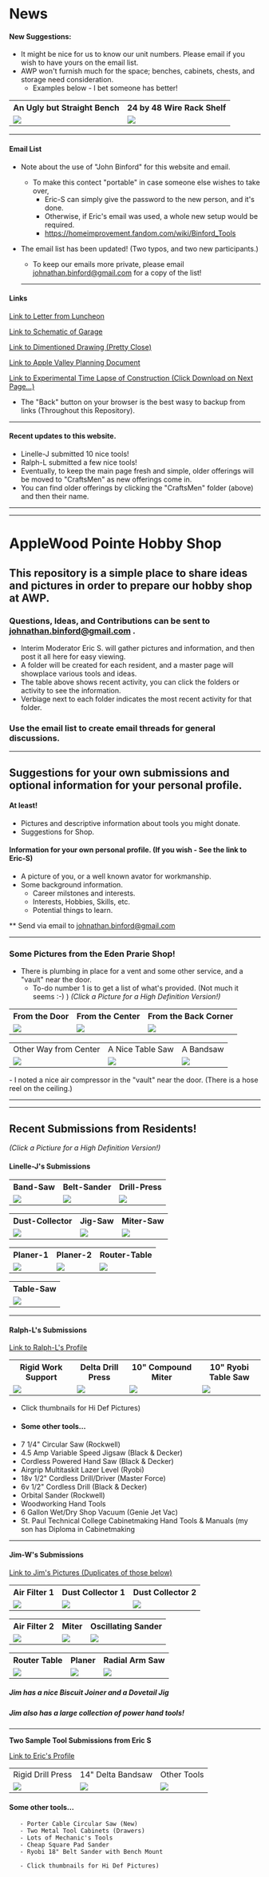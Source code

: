 # News
#### New Suggestions:
- It might be nice for us to know our unit numbers.  Please email if you wish to have yours on the email list.
- AWP won't furnish much for the space;  benches, cabinets, chests, and storage need consideration.
  - Examples below - I bet someone has better!

<table>
  <tr>
    <th>An Ugly but Straight Bench</th>
     <th>24 by 48 Wire Rack Shelf</th>
  </tr>
  <tr>
    <td valign="top">
    <a href="./Collateral/UBS-Bench.jpg">
      <img src="./Collateral/Thumbnails/UBS-Bench-T.jpg">
      </a>
      </td>
    <td valign="top">
      <a href="./Collateral/24x48-Shelf.jpg">
      <img src="./Collateral/Thumbnails/24x48-Shelf-T.jpg">
      </a>
      </td>
  </tr>
 </table>

* * *

#### Email List
- Note about the use of "John Binford" for this website and email.
  - To make this contect "portable" in case someone else wishes to take over,
    - Eric-S can simply give the password to the new person, and it's done.
    - Otherwise, if Eric's email was used,  a whole new setup would be required.
    - https://homeimprovement.fandom.com/wiki/Binford_Tools
- The email list has been updated!  (Two typos, and two new participants.)
  - To keep our emails more private, please email johnathan.binford@gmail.com for a copy of the list!
  
  * * *
  
#### Links
[Link to Letter from Luncheon](./Collateral/JohnBinford-1.md)

[Link to Schematic of Garage](./Collateral/AWP-Parking.jpg)

[Link to Dimentioned Drawing (Pretty Close)](./Collateral/AWP-Shop-Dimentioned.JPG)

[Link to Apple Valley Planning Document](https://documents.applevalleymn.gov/WebLink/DocView.aspx?id=512623&dbid=0&repo=lf-city)

[Link to Experimental Time Lapse of Construction (Click Download on Next Page...)](./Collateral/eric.mp4)
- The "Back" button on your browser is the best wasy to backup from links (Throughout this Repository).

* * *

#### Recent updates to this website.
  - Linelle-J submitted 10 nice tools!
  - Ralph-L submitted a few nice tools!
  - Eventually, to keep the main page fresh and simple, older offerings will be moved to "CraftsMen" as new offerings come in.
  - You can find older offerings by clicking the "CraftsMen" folder (above) and then their name.

* * *
* * *

#  AppleWood Pointe Hobby Shop
## This repository is a simple place to share ideas and pictures in order to prepare our hobby shop at AWP.
### Questions, Ideas, and Contributions can be sent to johnathan.binford@gmail.com .
- Interim Moderator Eric S. will gather pictures and information, and then post it all here for easy viewing.
- A folder will be created for each resident, and a master page will showplace various tools and ideas.
- The table above shows recent activity, you can click the folders or activity to see the information.
- Verbiage next to each folder indicates the most recent activity for that folder.
### Use the email list to create email threads for general discussions. 

* * *
##  Suggestions for your own submissions and optional information for your personal profile.
#### At least!    
- Pictures and descriptive information about tools you might donate.
- Suggestions for Shop.
#### Information for your own personal profile. (If you wish  - See the link to Eric-S)
- A picture of you, or a well known avator for workmanship.
- Some background information. 
  - Career milstones and interests.
  - Interests, Hobbies, Skills, etc.
  - Potential things to learn.

**  Send via email to johnathan.binford@gmail.com

* * *

### Some Pictures from the Eden Prarie Shop!
- There is plumbing in place for a vent and some other service, and a "vault" near the door.
  - To-do number 1 is to get a list of what's provided.  (Not much it seems :-)  )
*(Click a Picture for a High Definition Version!)*
<table>
  <tr>
    <th>From the Door</th>
     <th>From the Center</th>
     <th>From the Back Corner</th>
  </tr>
  <tr>
    <td valign="top">
    <a href="./Other-Shops/EP-Shop-1.jpg">
      <img src="./Other-Shops/Thumbnails/EP-Shop-1-T.jpg">
      </a>
      </td>
    <td valign="top">
      <a href="./Other-Shops/Ep-Shop-2.jpg">
      <img src="./Other-Shops/Thumbnails/Ep-Shop-2-T.jpg">
      </a>
      </td>
    <td <valign="top">
      <a href="./Other-Shops/EP-Shop-3.jpg">
      <img src="./Other-Shops/Thumbnails/EP-Shop-3-T.jpg">
      </a>
      </td>
  </tr>
 </table>

<table>
  <tr>
    <td>Other Way from Center</td>
     <td>A Nice Table Saw</td>
     <td>A Bandsaw</td>
  </tr>
  <tr>
    <td valign="top">
      <a href="./Other-Shops/EP-Shop-4.jpg">
      <img src="./Other-Shops/Thumbnails/EP-Shop-4-T.jpg">
      </a>
    </td>
    <td valign="top">
      <a href="./Other-Shops/EP-Shop-5.jpg">
      <img src="./Other-Shops/Thumbnails/EP-Shop-5-T.jpg">
      </a>
    </td>
    <td valign="top">
      <a href="./Other-Shops/EP-Shop-6.jpg">
      <img src="./Other-Shops/Thumbnails/EP-Shop-6-T.jpg">
      </a>
    </td>
  </tr>
 </table>
- I noted a nice air compressor in the "vault" near the door.  (There is a hose reel on the ceiling.)

* * *
* * *

## Recent Submissions from Residents!
*(Click a Pictiure for a High Definition Version!)* 

#### Linelle-J's Submissions

<table>
  <tr>
    <th>Band-Saw</td>
    <th>Belt-Sander</td>
    <th>Drill-Press</td>
  </tr>
  <tr>
      <td valign="top">
      <a href="./CraftsMen/Linelle-J/Band-Saw.jpg">
      <img src="./CraftsMen/Linelle-J/Thumbnails/Band-Saw-T.jpg">
      </a>
      </td>
      <td valign="top">
      <a href="./CraftsMen/Linelle-J/Belt-Sander.jpg">
      <img src="./CraftsMen/Linelle-J/Thumbnails/Belt-Sander-T.jpg">
      </a>
      </td>
      <td valign="top">
      <a href="./CraftsMen/Linelle-J/Drill-Press.jpg">
      <img src="./CraftsMen/Linelle-J/Thumbnails/Drill-Press-T.jpg">
      </a>
      </td>
  </tr>
 </table>

<table>
  <tr>
    <th>Dust-Collector</td>
    <th>Jig-Saw</td>
    <th>Miter-Saw</td>
  </tr>
  <tr>
      <td valign="top">
      <a href="./CraftsMen/Linelle-J/Dust-Collector.jpg">
      <img src="./CraftsMen/Linelle-J/Thumbnails/Dust-Collector-T.jpg">
      </a>
      </td>      
      <td valign="top">
      <a href="./CraftsMen/Linelle-J/Jig-Saw.jpg">
      <img src="./CraftsMen/Linelle-J/Thumbnails/Jig-Saw-T.jpg">
      </a>
      </td>
      <td valign="top">
      <a href="./CraftsMen/Linelle-J/Miter-Saw.jpg">
      <img src="./CraftsMen/Linelle-J/Thumbnails/Miter-Saw-T.jpg">
      </a>
      </td>
  </tr>
 </table>

 <table>
  <tr>
    <th>Planer-1</td>
    <th>Planer-2</td>
    <th>Router-Table</td>
  </tr>
  <tr>
      <td valign="top">
      <a href="./CraftsMen/Linelle-J/Planer-1.jpg">
      <img src="./CraftsMen/Linelle-J/Thumbnails/Planer-1-T.jpg">
      </a>
      </td>
      <td valign="top">
      <a href="./CraftsMen/Linelle-J/Planer-2.jpg">
      <img src="./CraftsMen/Linelle-J/Thumbnails/Planer-2-T.jpg">
      </a>
      </td>
      <td valign="top">
      <a href="./CraftsMen/Linelle-J/Router-Table.jpg">
      <img src="./CraftsMen/Linelle-J/Thumbnails/Router-Table-T.jpg">
      </a>
      </td>
  </tr>
 </table>

<table>
  <tr>
    <th>Table-Saw</td>
  </tr>
  <tr>
      <td valign="top">
      <a href="./CraftsMen/Linelle-J/Table-Saw.jpg">
      <img src="./CraftsMen/Linelle-J/Thumbnails/Table-Saw-T.jpg">
      </a>
  </tr>
 </table>
 
* * *

#### Ralph-L's Submissions

[Link to Ralph-L's Profile](./CraftsMen/Ralph-L/readme.md)
<table>
  <tr>
    <th>Rigid Work Support</td>
    <th>Delta Drill Press</td>
    <th>10" Compound Miter</td>
    <th>10" Ryobi Table Saw</td>   
  </tr>
  <tr>
      <td valign="top">
      <a href="./CraftsMen/Ralph-L/image1.jpeg">
      <img src="./CraftsMen/Ralph-L/Thumbnails/image1-t.jpg">
      </a>
      </td>
        <td valign="top">
      <a href="./CraftsMen/Ralph-L/image2.jpeg">
      <img src="./CraftsMen/Ralph-L/Thumbnails/image2-t.jpg">
      </a>
      </td>
        <td valign="top">
      <a href="./CraftsMen/Ralph-L/image3.jpeg">
      <img src="./CraftsMen/Ralph-L/Thumbnails/image3-t.jpg">
      </a>
      </td>
        <td valign="top">
      <a href="./CraftsMen/Ralph-L/image4.jpeg">
      <img src="./CraftsMen/Ralph-L/Thumbnails/image4-t.jpg">
      </a>
      </td>
  </tr>
 </table>
 
- Click thumbnails for Hi Def Pictures)
- 
  #### Some other tools...
- 7 1/4" Circular Saw (Rockwell)
- 4.5 Amp Variable Speed Jigsaw (Black & Decker)
- Cordless Powered Hand Saw (Black & Decker)
- Airgrip Multitaskit Lazer Level (Ryobi)
- 18v 1/2" Cordless Drill/Driver (Master Force)
- 6v 1/2" Cordless Drill (Black & Decker)
- Orbital Sander (Rockwell)
- Woodworking Hand Tools
- 6 Gallon Wet/Dry Shop Vacuum (Genie Jet Vac)
- St. Paul Technical College Cabinetmaking Hand Tools & Manuals (my son has Diploma in Cabinetmaking


* * *


#### Jim-W's Submissions
[Link to Jim's Pictures (Duplicates of those below)](./CraftsMen/Jim-W/readme.md)


<table>
  <tr>
    <th>Air Filter 1</td>
    <th>Dust Collector 1</td>
    <th>Dust Collector 2</td>
  </tr>
  <tr>
      <td valign="top">
      <a href="./CraftsMen/Jim-W/Air Filter 1.jpg">
      <img src="./CraftsMen/Jim-W/Thumbnails/Air Filter 1-T.jpg">
      </a>
      </td>
      <td valign="top">
      <a href="./CraftsMen/Jim-W/Dust collector 1.jpg">
      <img src="./CraftsMen/Jim-W/Thumbnails/Dust collector 1-T.jpg">
      </a>
      </td>
      <td valign="top">
      <a href="./CraftsMen/Jim-W/Dust dollector 2.jpg">
      <img src="./CraftsMen/Jim-W/Thumbnails/Dust dollector 2-T.jpg">
      </a>
      </td>
  </tr>
 </table>

<table>
  <tr>
    <th>Air Filter 2</td>
    <th>Miter</td>
    <th>Oscillating Sander</td>
  </tr>
  <tr>
 <td valign="top">
      <a href="./CraftsMen/Jim-W/Air filter 2.jpg">
      <img src="./CraftsMen/Jim-W/Thumbnails/Air filter 2-T.jpg">
      </a>
      </td>      
      <td valign="top">
      <a href="./CraftsMen/Jim-W/Miter.jpg">
      <img src="./CraftsMen/Jim-W/Thumbnails/Miter-T.jpg">
      </a>
      </td>
      <td valign="top">
      <a href="./CraftsMen/Jim-W/Oscillating sander.jpg">
      <img src="./CraftsMen/Jim-W/Thumbnails/Oscillating sander-T.jpg">
      </a>
      </td>
  </tr>
 </table>

 <table>
  <tr>
    <th>Router Table</td>
    <th>Planer</td>
    <th>Radial Arm Saw</td>
  </tr>
  <tr>
      <td valign="top">
      <a href="./CraftsMen/Jim-W/Router Table.jpg">
      <img src="./CraftsMen/Jim-W/Thumbnails/Router Table-T.jpg">
      </a>
      </td>
      <td valign="top">
      <a href="./CraftsMen/Jim-W/Planer.jpg">
      <img src="./CraftsMen/Jim-W/Thumbnails/Planer-T.jpg">
      </a>
      </td>
      <td valign="top">
      <a href="./CraftsMen/Jim-W/Radial Arm 1.jpg">
      <img src="./CraftsMen/Jim-W/Thumbnails/Radial Arm 1-T.jpg">
      </a>
      </td>
  </tr>
 </table>
 
##### Jim has a nice Biscuit Joiner and a Dovetail Jig
##### Jim also has a large collection of power hand tools! 
 

* * *

**Two Sample Tool Submissions from Eric S**

[Link to Eric's Profile](./CraftsMen/Eric-S/readme.md)
<table>
  <tr>
    <td>Rigid Drill Press</td>
     <td>14" Delta Bandsaw</td>
    <td>Other Tools</td>
  </tr>
  <tr>
      <td valign="top">
      <a href="./CraftsMen/Eric-S/Drill-Press.jpg">
      <img src="./CraftsMen/Eric-S/Thumbnails/Drill-Press-T.jpg">
      </a>
      </td>
      <td valign="top">
      <a href="./CraftsMen/Eric-S/Band-Saw.jpg">
      <img src="./CraftsMen/Eric-S/Thumbnails/Band-Saw-T.jpg">
      </a>
      </td>
      <td valign="top">
       <a href="./CraftsMen/Eric-S/Tool-Cabinet-1.jpg">
      <img src="./CraftsMen/Eric-S/Thumbnails/Tool-Cabinet-1-T.jpg">
      </a>
      </td>
  </tr>
 </table>
 
 
  #### Some other tools...
       - Porter Cable Circular Saw (New)
       - Two Metal Tool Cabinets (Drawers)
       - Lots of Mechanic's Tools
       - Cheap Square Pad Sander
       - Ryobi 18" Belt Sander with Bench Mount
       
       - Click thumbnails for Hi Def Pictures)


